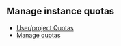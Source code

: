 ## Manage instance quotas

  * [User/project Quotas](https://docs.openstack.org/nova/latest/user/quotas.html)
  * [Manage quotas](https://docs.openstack.org/nova/latest/admin/quotas.html) 